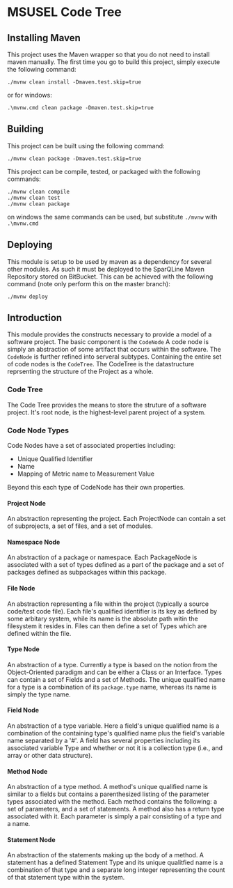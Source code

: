 # MSUSEL  Code Tree

## Installing Maven

This project uses the Maven wrapper so that you do not need to install maven manually.
The first time you go to build this project, simply execute the following command:

```
./mvnw clean install -Dmaven.test.skip=true
```
or for windows:
```
.\mvnw.cmd clean package -Dmaven.test.skip=true
```

## Building

This project can be built using the following command:

```
./mvnw clean package -Dmaven.test.skip=true
```

This project can be compile, tested, or packaged with the following commands:

```
./mvnw clean compile
./mvnw clean test
./mvnw clean package
```

on windows the same commands can be used, but substitute `./mvnw` with `.\mvnw.cmd`

## Deploying
This module is setup to be used by maven as a dependency for several other modules. 
As such it must be deployed to the SparQLine Maven Repository stored on BitBucket.
This can be achieved with the following command (note only perform this on the master branch):

```
./mvnw deploy
```

## Introduction
This module provides the constructs necessary to provide a model of a software project. The basic
component is the `CodeNode` A code node is simply an abstraction of some artifact that occurs within
the software. The `CodeNode` is further refined into serveral subtypes. Containing the entire set of
code nodes is the `CodeTree`. The CodeTree is the datastructure reprsenting the structure of the Project
as a whole.

### Code Tree
The Code Tree provides the means to store the struture of a software project. It's root node, is the
highest-level parent project of a system. 

### Code Node Types
Code Nodes have a set of associated properties including:

* Unique Qualified Identifier
* Name
* Mapping of Metric name to Measurement Value

Beyond this each type of CodeNode has their own properties.

#### Project Node
An abstraction representing the project. Each ProjectNode can contain a set of subprojects, a set of
files, and a set of modules.

#### Namespace Node
An abstraction of a package or namespace. Each PackageNode is associated with a set of types defined
as a part of the package and a set of packages defined as subpackages within this package.

#### File Node
An abstraction representing a file within the project (typically a source code/test code file). Each
file's qualified identifier is its key as defined by some arbitary system, while its name is the absolute
path witin the filesystem it resides in. Files can then define a set of Types which are defined within
the file.

#### Type Node
An abstraction of a type. Currently a type is based on the notion from the Object-Oriented paradigm and
can be either a Class or an Interface. Types can contain a set of Fields and a set of Methods. The unique
qualified name for a type is a combination of its `package.type` name, whereas its name is simply the type name.

#### Field Node
An abstraction of a type variable. Here a field's unique qualified name is a combination of the containing
type's qualified name plus the field's variable name separated by a '#'. A field has several properties including
its associated variable Type and whether or not it is a collection type (i.e., and array or other data structure).

#### Method Node
An abstraction of a type method. A method's unique qualified name is similar to a fields but contains a parenthesized
listing of the parameter types associated with the method. Each method contains the following: a set of parameters,
and a set of statements. A method also has a return type associated with it. Each parameter is simply a pair consisting of
a type and a name.

#### Statement Node
An abstraction of the statements making up the body of a method. A statement has a defined Statement Type
and its unique qualitfied name is a combination of that type and a separate long integer representing the
count of that statement type within the system.
